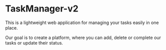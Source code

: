 # TaskManager-v2

This is a lightweight web application for managing your tasks easily in one place.

Our goal is to create a platform, where you can add, delete or complete our tasks or update their status.
